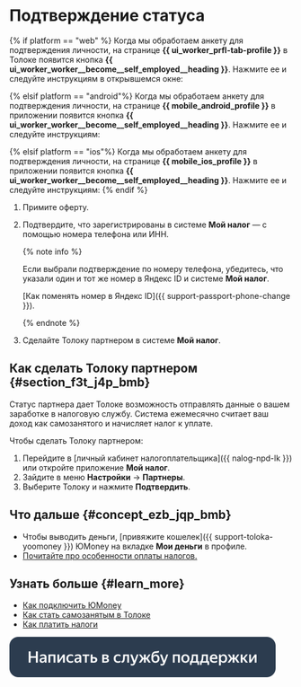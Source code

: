 # Подтверждение статуса

{% if platform == "web" %}
Когда мы обработаем анкету для подтверждения личности, на странице **{{ ui_worker_prfl-tab-profile }}** в Толоке появится кнопка **{{ ui_worker_worker__become__self_employed__heading }}**. Нажмите ее и следуйте инструкциям в открывшемся окне:

{% elsif platform == "android"%}
Когда мы обработаем анкету для подтверждения личности, на странице **{{ mobile_android_profile }}** в приложении появится кнопка **{{ ui_worker_worker__become__self_employed__heading }}**. Нажмите ее и следуйте инструкциям:

{% elsif platform == "ios"%}
Когда мы обработаем анкету для подтверждения личности, на странице **{{ mobile_ios_profile }}** в приложении появится кнопка **{{ ui_worker_worker__become__self_employed__heading }}**. Нажмите ее и следуйте инструкциям:
{% endif %}

1. Примите оферту.
1. Подтвердите, что зарегистрированы в системе **Мой налог** — с помощью номера телефона или ИНН.

   {% note info %}

   Если выбрали подтверждение по номеру телефона, убедитесь, что указали один и тот же номер в Яндекс ID и системе **Мой налог**.

   [Как поменять номер в Яндекс ID]({{ support-passport-phone-change }}).

   {% endnote %}

1. Сделайте Толоку партнером в системе **Мой налог**.

## Как сделать Толоку партнером {#section_f3t_j4p_bmb}

Статус партнера дает Толоке возможность отправлять данные о вашем заработке в налоговую службу. Система ежемесячно считает ваш доход как самозанятого и начисляет налог к уплате.

Чтобы сделать Толоку партнером:
1. Перейдите в [личный кабинет налогоплательщика]({{ nalog-npd-lk }}) или откройте приложение **Мой налог**.
1. Зайдите в меню **Настройки** → **Партнеры**.
1. Выберите Толоку и нажмите **Подтвердить**.


## Что дальше {#concept_ezb_jqp_bmb}

- Чтобы выводить деньги, [привяжите кошелек]({{ support-toloka-yoomoney }}) ЮMonеy на вкладке **Мои деньги** в профиле.
- [Почитайте про особенности оплаты налогов.](pay-taxes.md)

## Узнать больше {#learn_more}

- [Как подключить ЮMonеy](../pay/yoomoney.md)
- [Как стать самозанятым в Толоке](about.md)
- [Как платить налоги](pay-taxes.md)

[![](../assets/buttons/contact-support.svg)](../troubleshooting/troubleshooting.md#self-employed)

